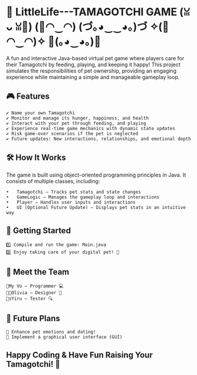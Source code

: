 # 🐣 LittleLife---TAMAGOTCHI GAME (ꈍ ᴗ ꈍ🌸)   (🌸◠‿◠)  (づ｡◕‿‿◕｡)づ   ✧(🌸◠‿◠)✧   🌸(｡◕‿◕｡)🌸
A fun and interactive Java-based virtual pet game where players care for their Tamagotchi by feeding, playing, and keeping it happy! This project simulates the responsibilities of pet ownership, providing an engaging experience while maintaining a simple and manageable gameplay loop. 

## 🎮 Features
    ✔️ Name your own Tamagotchi
    ✔️ Monitor and manage its hunger, happiness, and health
    ✔️ Interact with your pet through feeding, and playing
    ✔️ Experience real-time game mechanics with dynamic state updates
    ✔️ Risk game-over scenarios if the pet is neglected
    ✔️ Future updates: New interactions, relationships, and emotional depth

## 🛠️ How It Works
The game is built using object-oriented programming principles in Java. It consists of multiple classes, including:

    •	Tamagotchi – Tracks pet stats and state changes
    •	GameLogic – Manages the gameplay loop and interactions
    •	Player – Handles user inputs and interactions
    •	UI (Optional Future Update) – Displays pet stats in an intuitive way

## 🚀 Getting Started
    1️⃣ Compile and run the game: Main.java   
    3️⃣ Enjoy taking care of your digital pet! 🐾

## 👥 Meet the Team
    👧My Vo – Programmer 💻
    👩‍🦰Olivia – Designer 🎨
    👱‍♀️Yiru – Tester 🔍
    
## 📌 Future Plans

    🔹 Enhance pet emotions and dating!
    🔹 Implement a graphical user interface (GUI)

## Happy Coding & Have Fun Raising Your Tamagotchi! 🎉



